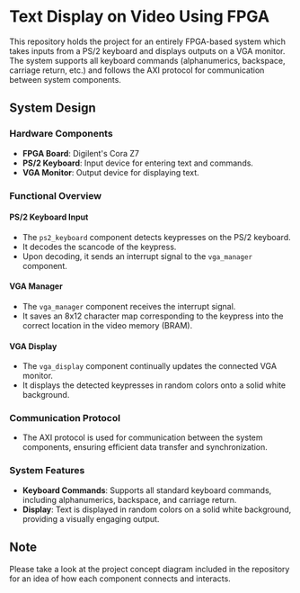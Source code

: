# Text Display on Video Using FPGA

This repository holds the project for an entirely FPGA-based system which takes inputs from a PS/2 keyboard and displays outputs on a VGA monitor. The system supports all keyboard commands (alphanumerics, backspace, carriage return, etc.) and follows the AXI protocol for communication between system components.

## System Design

### Hardware Components

- **FPGA Board**: Digilent's Cora Z7
- **PS/2 Keyboard**: Input device for entering text and commands.
- **VGA Monitor**: Output device for displaying text.

### Functional Overview

#### PS/2 Keyboard Input

- The `ps2_keyboard` component detects keypresses on the PS/2 keyboard.
- It decodes the scancode of the keypress.
- Upon decoding, it sends an interrupt signal to the `vga_manager` component.

#### VGA Manager

- The `vga_manager` component receives the interrupt signal.
- It saves an 8x12 character map corresponding to the keypress into the correct location in the video memory (BRAM).

#### VGA Display

- The `vga_display` component continually updates the connected VGA monitor.
- It displays the detected keypresses in random colors onto a solid white background.

### Communication Protocol

- The AXI protocol is used for communication between the system components, ensuring efficient data transfer and synchronization.

### System Features

- **Keyboard Commands**: Supports all standard keyboard commands, including alphanumerics, backspace, and carriage return.
- **Display**: Text is displayed in random colors on a solid white background, providing a visually engaging output.

## Note

Please take a look at the project concept diagram included in the repository for an idea of how each component connects and interacts.



